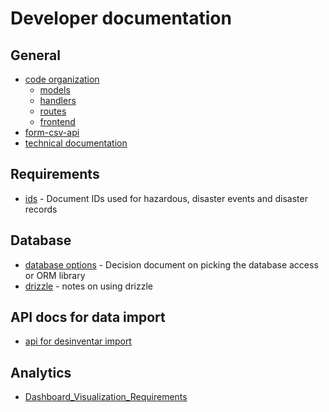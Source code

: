 # Developer documentation

## General
- [code organization](code-organization)
	- [models](models)
	- [handlers](handlers)
	- [routes](routes)
	- [frontend](frontend)
- [form-csv-api](form-csv-api)
- [technical documentation](technical-documentation)

## Requirements
- [ids](ids) - Document IDs used for hazardous, disaster events and disaster records

## Database
- [database options](database-options) - Decision document on picking the database access or ORM library
- [drizzle](drizzle) - notes on using drizzle

## API docs for data import
- [api for desinventar import](api-for-desinventar-import)
## Analytics
- [Dashboard_Visualization_Requirements](Dashboard_Visualization_Requirements)
